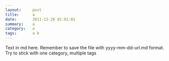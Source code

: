 ```yaml
---
layout:     post
title:      a
date:       2011-12-26 01:01:01
summary:    a
category:   a
tags:       a b
---
```


Text in md here.
Remember to save the file with yyyy-mm-dd-url.md format.
Try to stick with one category, multiple tags